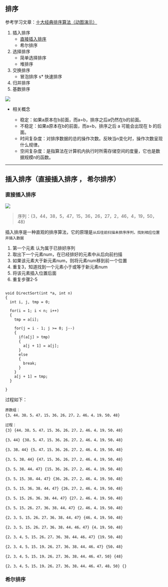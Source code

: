 ## 排序

参考学习文章：[十大经典排序算法（动图演示）](https://www.cnblogs.com/onepixel/p/7674659.html)

1. 插入排序
    * [直接插入排序](https://github.com/Artist-V/MySkillTree/tree/master/%E6%95%B0%E6%8D%AE%E7%BB%93%E6%9E%84/%E6%8E%92%E5%BA%8F#%E7%9B%B4%E6%8E%A5%E6%8F%92%E5%85%A5%E6%8E%92%E5%BA%8F)
    * 希尔排序
2. 选择排序
    * 简单选择排序
    * 堆排序
3. 交换排序
    * 冒泡排序
    s* 快速排序
4. 归并排序
5. 基数排序

![](https://images2018.cnblogs.com/blog/849589/201804/849589-20180402133438219-1946132192.png)

* 相关概念

  * 稳定：如果a原本在b前面，而a=b，排序之后a仍然在b的前面。
  * 不稳定：如果a原本在b的前面，而a=b，排序之后 a 可能会出现在 b 的后面。
  * 时间复杂度：对排序数据的总的操作次数。反映当n变化时，操作次数呈现什么规律。
  * 空间复杂度：是指算法在计算机内执行时所需存储空间的度量，它也是数据规模n的函数。


***
## 插入排序（直接插入排序 ， 希尔排序）

### 直接插入排序

![](https://images2017.cnblogs.com/blog/849589/201710/849589-20171015225645277-1151100000.gif)

>序列：{3，44，38，5，47，15，36，26，27，2，46，4，19，50，48}

插入排序是一种直观的排序算法，它的原理是`从后往前扫描未排序序列，找到相应位置并插入数据`

1. 第一个元素 认为属于已排好序列
2. 取出下一个元素num，在已经排好的元素中从后向前扫描
3. 如果该元素大于新元素num，则将元素num移到前一个位置
4. 重复3，知道找到一个元素小于或等于新元素num
5. 将该元素插入位置后面
6. 重复步骤2-5

```

void DirectSort(int *a, int n)
{
  int i, j, tmp = 0;

  for(i = 1; i < n; i++)
  {
    tmp = a[i];

    for(j = i - 1; j >= 0; j--)
    {
      if(a[j] > tmp)
      {
        a[j + 1] = a[j];
      }
      else
      {
        break;
      }
    }
    a[j + 1] = tmp;
  }

}

```
过程如下：

```
原数组：
{3，44，38，5，47，15，36，26，27，2，46，4，19，50，48}

过程：
{3} {44，38，5，47，15，36，26，27，2，46，4，19，50，48}

{3，44} {38，5，47，15，36，26，27，2，46，4，19，50，48}

{3，38，44} {5，47，15，36，26，27，2，46，4，19，50，48}

{3，5，38，44} {47，15，36，26，27，2，46，4，19，50，48}

{3，5，38，44，47} {15，36，26，27，2，46，4，19，50，48}

{3，5，15，38，44，47} {36，26，27，2，46，4，19，50，48}

{3，5，15，36，38，44，47} {26，27，2，46，4，19，50，48}

{3，5，15，26，36，38，44，47} {27，2，46，4，19，50，48}

{3，5，15，26，27，36，38，44，47} {2，46，4，19，50，48}

{2，3，5，15，26，27，36，38，44，47} {46，4，19，50，48}

{2，3，5，15，26，27，36，38，44，46，47} {4，19，50，48}

{2，3，4，5，15，26，27，36，38，44，46，47} {19，50，48}

{2，3，4，5，15，19，26，27，36，38，44，46，47} {50，48}

{2，3，4，5，15，19，26，27，36，38，44，46，47，50} {48}

{2，3，4，5，15，19，26，27，36，38，44，46，47，48，50} {}

```


### 希尔排序
